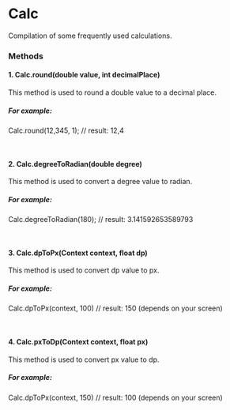 # Calc
Compilation of some frequently used calculations.

### Methods
#### 1. Calc.round(double value, int decimalPlace)
This method is used to round a double value to a decimal place.
##### For example:
Calc.round(12,345, 1); // result: 12,4

<br>

#### 2. Calc.degreeToRadian(double degree)
This method is used to convert a degree value to radian.
##### For example:
Calc.degreeToRadian(180); // result: 3.141592653589793

<br>

#### 3. Calc.dpToPx(Context context, float dp)
This method is used to convert dp value to px.
##### For example:
Calc.dpToPx(context, 100) // result: 150 (depends on your screen)

<br>

#### 4. Calc.pxToDp(Context context, float px)
This method is used to convert px value to dp.
##### For example:
Calc.dpToPx(context, 150) // result: 100 (depends on your screen)
